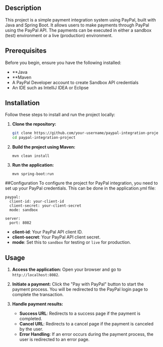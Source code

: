 ## Description
This project is a simple payment integration system using PayPal, built with Java and Spring Boot. It allows users to make payments through PayPal using the PayPal API. The payments can be executed in either a sandbox (test) environment or a live (production) environment.

## Prerequisites
Before you begin, ensure you have the following installed:
- **Java
- **Maven
- A PayPal Developer account to create Sandbox API credentials
- An IDE such as IntelliJ IDEA or Eclipse

## Installation
Follow these steps to install and run the project locally:
1. **Clone the repository:**
     ```bash
   git clone https://github.com/your-username/paypal-integration-project.git
   cd paypal-integration-project
     ```
2. **Build the project using Maven:**
   ```
   mvn clean install
   ```
3. **Run the application:**
   ```
   mvn spring-boot:run
   ```
##Configuration
To configure the project for PayPal integration, you need to set up your PayPal credentials. This can be done in the application.yml file:
```
paypal:
  client-id: your-client-id
  client-secret: your-client-secret
  mode: sandbox

server:
  port: 8082
```
- **client-id**: Your PayPal API client ID.
- **client-secret**: Your PayPal API client secret.
- **mode**: Set this to `sandbox` for testing or `live` for production.

## Usage

1. **Access the application:** Open your browser and go to `http://localhost:8082`.

2. **Initiate a payment:** Click the "Pay with PayPal" button to start the payment process. You will be redirected to the PayPal login page to complete the transaction.

3. **Handle payment results:**
   - **Success URL**: Redirects to a success page if the payment is completed.
   - **Cancel URL**: Redirects to a cancel page if the payment is canceled by the user.
   - **Error Handling**: If an error occurs during the payment process, the user is redirected to an error page.

